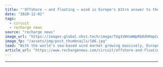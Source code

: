 ```yaml
---
title: "'Offshore – and floating – wind is Europe's $1trn answer to the question of climate action'"
date: "2020-12-01"
tags: 
  - circuit
  - recharge news
source: "recharge news"
image_url: "https://images-global.nhst.tech/image/TUg1VWVuWWpRb0dhRmpCd2xDdlhsalBYR3FtR1RXcjhZYzJYS1V3cExGTT0=/nhst/binary/5b634bed0131cb07d434d85b44484bca"
image_fp: "/assets/img/post_thumbnails/186.jpg"
lead: "With the world's sea-based wind market growing massively, Europe must stay one step ahead to keep its leadership – and meet net zero targets, writes Luis González-Pinto"
article_url: "https://www.rechargenews.com/circuit/offshore-and-floating-wind-is-europes-1trn-answer-to-the-question-of-climate-action/2-1-922458"
---
```


---
